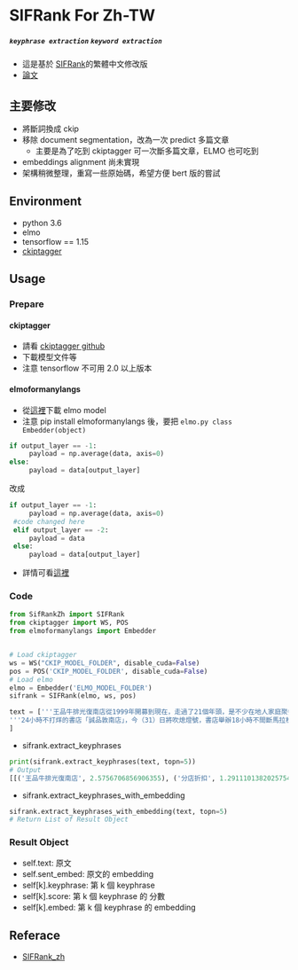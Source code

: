 # SIFRank For Zh-TW

##### `keyphrase extraction` `keyword extraction`

* 這是基於 [SIFRank](https://github.com/sunyilgdx/SIFRank_zh)的繁體中文修改版
* [論文](https://ieeexplore.ieee.org/document/8954611)

## 主要修改

* 將斷詞換成 ckip
* 移除 document segmentation，改為一次 predict 多篇文章
    * 主要是為了吃到 ckiptagger 可一次斷多篇文章，ELMO 也可吃到
* embeddings alignment 尚未實現
* 架構稍微整理，重寫一些原始碼，希望方便 bert 版的嘗試

## Environment

* python 3.6
* elmo
* tensorflow == 1.15
* [ckiptagger](https://github.com/ckiplab/ckiptagger)

## Usage

### Prepare

#### ckiptagger

* 請看 [ckiptagger github](https://github.com/ckiplab/ckiptagger)
* 下載模型文件等
* 注意 tensorflow 不可用 2.0 以上版本

#### elmoformanylangs

* 從[這裡](https://github.com/HIT-SCIR/ELMoForManyLangs)下載 elmo model
* 注意 pip install elmoformanylangs 後，要把 `elmo.py class Embedder(object)`
```py
if output_layer == -1:
     payload = np.average(data, axis=0)
else:
     payload = data[output_layer]
```

改成

```py
if output_layer == -1:
     payload = np.average(data, axis=0)
 #code changed here
 elif output_layer == -2:
     payload = data
 else:
     payload = data[output_layer]
```

* 詳情可看[這裡](https://github.com/HIT-SCIR/ELMoForManyLangs/issues/31)

### Code
```py
from SifRankZh import SIFRank
from ckiptagger import WS, POS
from elmoformanylangs import Embedder


# Load ckiptagger
ws = WS("CKIP_MODEL_FOLDER", disable_cuda=False)
pos = POS('CKIP_MODEL_FOLDER', disable_cuda=False)
# Load elmo
elmo = Embedder('ELMO_MODEL_FOLDER')
sifrank = SIFRank(elmo, ws, pos)

text = ['''王品牛排光復南店從1999年開募到現在，走過了21個年頭，是不少在地人家庭聚餐的回憶，為了紀念老店熄燈，店家也在最後營業的週末，贈送玫瑰花給客人，甚至也發給鄰里其他分店折扣感謝卡，感謝週邊鄰里的支持。讓不少人感慨又一個時代的時代的眼淚落下。這個店面就在光復南路與信義路口附近，距離通化夜市、台北101都不遠，過去遍佈全台的王品牛排，目前在台北、新竹、台中、台南、高雄等地都有分店，現在隨著光復南店熄燈，王品牛排分店總數將降到11間。''', 
'''24小時不打烊的書店「誠品敦南店」，今（31）日將吹熄燈號，書店舉辦18小時不間斷馬拉松講座，PChome董事長詹宏志在凌晨4點30分到場開講，現場人潮擠爆，讓詹宏志驚訝不已，一上台就笑說，台北是一座很神奇的城市。身兼電商董座和作家身分的詹宏志一到場，現場一陣歡呼，台下擠滿人潮，連誠品董事長吳旻潔和總經理李介修也在人海裡頭，不過這個時間，天都還沒亮。'''
]
```

* sifrank.extract_keyphrases

```py
print(sifrank.extract_keyphrases(text, topn=5))
# Output
[[('王品牛排光復南店', 2.5756706856906355), ('分店折扣', 1.2911101382025754), ('週邊鄰里', 1.1250563617118434), ('通化夜市', 0.7099283049352578), ('台的王品', 0.7002897142215967)], [('現場人潮', 2.0921174935663354), ('董事長詹宏志', 1.3693523626207527), ('誠品董事長', 0.7583358332313868), ('電商董座', 0.7203905037136835), ('總經理李介修', 0.6651830981444624)]]
```

* sifrank.extract_keyphrases_with_embedding

```py
sifrank.extract_keyphrases_with_embedding(text, topn=5)
# Return List of Result Object
```

### Result Object

* self.text: 原文
* self.sent_embed: 原文的 embedding
* self[k].keyphrase: 第 k 個 keyphrase
* self[k].score: 第 k 個 keyphrase 的 分數
* self[k].embed: 第 k 個 keyphrase 的 embedding

## Referace

* [SIFRank_zh](https://github.com/sunyilgdx/SIFRank_zh)